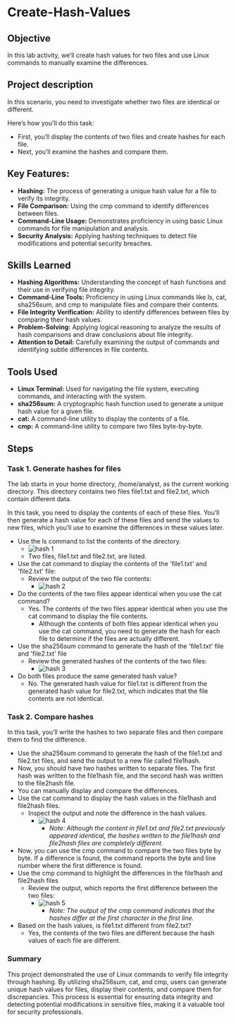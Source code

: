 # Create-Hash-Values

## Objective

In this lab activity, we’ll create hash values for two files and use Linux commands to manually examine the differences.

## Project description

In this scenario, you need to investigate whether two files are identical or different.

Here’s how you'll do this task:
  * First, you’ll display the contents of two files and create hashes for each file.
  * Next, you’ll examine the hashes and compare them.

## Key Features:
  * **Hashing:** The process of generating a unique hash value for a file to verify its integrity.
  * **File Comparison:** Using the cmp command to identify differences between files.
  * **Command-Line Usage:** Demonstrates proficiency in using basic Linux commands for file manipulation and analysis.
  * **Security Analysis:** Applying hashing techniques to detect file modifications and potential security breaches.

## Skills Learned
  * **Hashing Algorithms:** Understanding the concept of hash functions and their use in verifying file integrity.
  * **Command-Line Tools:** Proficiency in using Linux commands like ls, cat, sha256sum, and cmp to manipulate files and compare their contents.
  * **File Integrity Verification:** Ability to identify differences between files by comparing their hash values.
  * **Problem-Solving:** Applying logical reasoning to analyze the results of hash comparisons and draw conclusions about file integrity.
  * **Attention to Detail:** Carefully examining the output of commands and identifying subtle differences in file contents.

## Tools Used
  * **Linux Terminal:** Used for navigating the file system, executing commands, and interacting with the system.
  * **sha256sum:** A cryptographic hash function used to generate a unique hash value for a given file.
  * **cat:** A command-line utility to display the contents of a file.
  * **cmp:** A command-line utility to compare two files byte-by-byte.

## Steps
### Task 1. Generate hashes for files
The lab starts in your home directory, /home/analyst, as the current working directory. This directory contains two files file1.txt and file2.txt, which contain different data.

In this task, you need to display the contents of each of these files. You’ll then generate a hash value for each of these files and send the values to new files, which you’ll use to examine the differences in these values later.

  * Use the ls command to list the contents of the directory.
    * ![hash 1](https://github.com/user-attachments/assets/34f88ad6-c426-4e75-953c-7852db1a258a)
    * Two files, file1.txt and file2.txt, are listed.
  * Use the cat command to display the contents of the 'file1.txt' and 'file2.txt' file:
    * Review the output of the two file contents:
      * ![hash 2](https://github.com/user-attachments/assets/98797afa-3906-49e2-8367-01a753622cad)
  * Do the contents of the two files appear identical when you use the cat command?
    * Yes. The contents of the two files appear identical when you use the cat command to display the file contents.
      * Although the contents of both files appear identical when you use the cat command, you need to generate the hash for each file to determine if the files are actually different.
  * Use the sha256sum command to generate the hash of the 'file1.txt' file and 'file2.txt' file
    * Review the generated hashes of the contents of the two files:
      * ![hash 3](https://github.com/user-attachments/assets/868fc25a-ca49-4ca3-9367-4712b9ef7299)
  * Do both files produce the same generated hash value?
    * No. The generated hash value for file1.txt is different from the generated hash value for file2.txt, which indicates that the file contents are not identical.

### Task 2. Compare hashes
In this task, you’ll write the hashes to two separate files and then compare them to find the difference.
  * Use the sha256sum command to generate the hash of the file1.txt and file2.txt files, and send the output to a new file called file1hash.
  * Now, you should have two hashes written to separate files. The first hash was written to the file1hash file, and the second hash was written to the file2hash file.
  * You can manually display and compare the differences.
  * Use the cat command to display the hash values in the file1hash and file2hash files.
    * Inspect the output and note the difference in the hash values.
      * ![hash 4](https://github.com/user-attachments/assets/c41e5e01-9b6a-47f9-b880-494420108044)
        * *Note: Although the content in file1.txt and file2.txt previously appeared identical, the hashes written to the file1hash and file2hash files are completely different.*
  * Now, you can use the cmp command to compare the two files byte by byte. If a difference is found, the command reports the byte and line number where the first difference is found.
  * Use the cmp command to highlight the differences in the file1hash and file2hash files
    * Review the output, which reports the first difference between the two files:
      * ![hash 5](https://github.com/user-attachments/assets/ac454b8f-b094-4ff4-a5c9-09969f4c1e47)
        * *Note: The output of the cmp command indicates that the hashes differ at the first character in the first line.*
  * Based on the hash values, is file1.txt different from file2.txt?
    * Yes, the contents of the two files are different because the hash values of each file are different.

### Summary
This project demonstrated the use of Linux commands to verify file integrity through hashing. By utilizing sha256sum, cat, and cmp, users can generate unique hash values for files, display their contents, and compare them for discrepancies. This process is essential for ensuring data integrity and detecting potential modifications in sensitive files, making it a valuable tool for security professionals.
